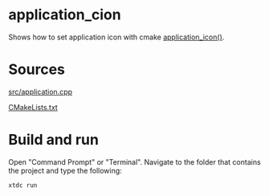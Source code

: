 # application_cion

Shows how to set application icon with cmake [application_icon()](../../../../scripts/cmake/xtd_commands.cmake).

# Sources

[src/application.cpp](src/application_icon.cpp)

[CMakeLists.txt](CMakeLists.txt)

# Build and run

Open "Command Prompt" or "Terminal". Navigate to the folder that contains the project and type the following:

```shell
xtdc run
```
